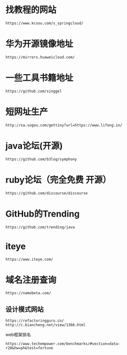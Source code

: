 
# 找教程的网站
```
https://www.kcsou.com/s_springcloud/
```

# 华为开源镜像地址

```
https://mirrors.huaweicloud.com/
```

# 一些工具书籍地址
```
https://github.com/singgel
```

# 短网址生产
```
http://sa.sogou.com/gettiny?url=https://www.lifeng.in/
```

# java论坛(开源)
```
https://github.com/b3log/symphony
```
# ruby论坛（完全免费  开源）
```
https://github.com/discourse/discourse
```

# GitHub的Trending
```
https://github.com/trending/java
```

# iteye
```
https://www.iteye.com/
```

# 域名注册查询

```
https://namebeta.com/
```

## 设计模式网站

```
https://refactoringguru.cn/
http://c.biancheng.net/view/1366.html
```

web框架排名

```
https://www.techempower.com/benchmarks/#section=data-r20&hw=ph&test=fortune
```

